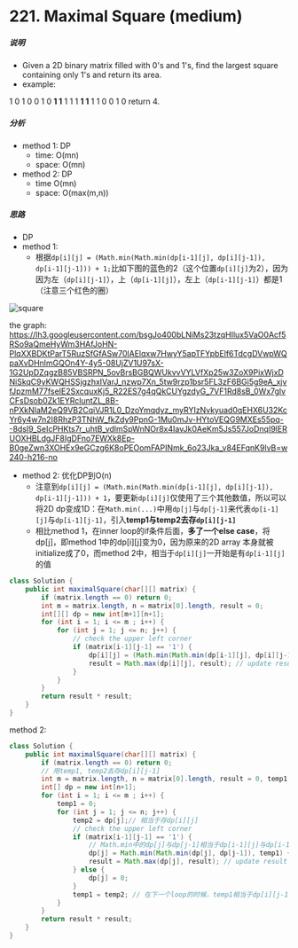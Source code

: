 # 221. Maximal Square (medium)

##### 说明

* Given a 2D binary matrix filled with 0's and 1's, find the largest square containing only 1's and return its area.
* example:

1 0 1 0 0
1 0 **1 1** 1
1 1 **1 1** 1
1 0 0 1 0
return 4.

##### 分析

* method 1: DP
    * time: O(mn)
    * space: O(mn)
* method 2: DP
    * time O(mn)
    * space: O(max(m,n))

##### 思路

* DP
* method 1:
    * 根据`dp[i][j] = (Math.min(Math.min(dp[i-1][j], dp[i][j-1]), dp[i-1][j-1])) + 1;`比如下图的蓝色的2（这个位置`dp[i][j]`为2），因为因为左（`dp[i][j-1]`），上（`dp[i-1][j]`），左上（`dp[i-1][j-1]`）都是1（注意三个红色的圈）

![square](https://lh3.googleusercontent.com/AzOW4IgoCUektMwWVLTMPkYURxUjaabY1wUTSXf87tTbaFqv_V1dxJTxyQEmYnz6NHvDzjH5oj5YLPa4L_1pCMKmCLENGcbpmVEEcdVHcFpktC48bg-E6xLbk1Vxuk3UaC2b8YAMAS62yjOsf1ylPdhdxz29MOWszGXGWMcc3mB3QYXtjJLdezGl06LESQgqFMq7w5YUyfMXpPUuhsl_rdFg-M3VprFUlbBdOYLJZJ4Dmes9BiOtnF0sx7b-AbKilP_6MlN6f350xLNSVM-6OY7DdgJeIMiBnW5jh_qGA-xxhOXLzYv2PKmYXzic6tm2gdTKjfI1sF3I1o5B02c76dFhnjY2RLEbc4ao9HKrTpqelZhzJQA1kv8JqV8JsP-a0nt9T_XOqOGWyICrc5KBjp3ooBOybc44au8if_LQGChNHjOW6zQL1DB-BnRxSi1opAAYAh3hg0EGY8Yg-_jx-8hjOCW_iWKml4nJbFvL-KMFSOx_BffQa9yOaPhINCG7gqiXRcu_YYiCAUdBwV_O3aVwCtGbMvCNoGGR0NBZOou9tx5rKzlDi1RBgOLyg5Q=s240-w240-h216-no)

the graph:
https://lh3.googleusercontent.com/bsgJo400bLNiMs23tzqHIlux5VaO0Acf5RSo9aQmeHyWm3HAfJoHN-PlqXXBDKtParT5RuzSfGfASw70lAElqxw7HwyY5apTFYpbElf6TdcgDVwpWQpaXvDHnlmGQOn4Y-4y5-08UjZV1U97sX-1G2UpDZqgzB85VBSRPN_5ovBrsBGBQWUkvvVYLVfXp25w3ZoX9PixWjxDNiSkqC9yKWQHSSjgzhxIVarJ_nzwp7Xn_5tw9rzp1bsr5FL3zF6BGi5g9eA_xjvfJpzmM77fseIE2SxcquxKj5_R22ES7g4qQkCUYgzdyG_7VF1Rd8sB_0Wx7glvCFsDsob0Zk1EYRcluntZL_8B-nPXkNIaM2eQ9VB2CqiVJR1L0_DzoYmqdyz_myRYIzNvkyuad0qEHX6U32KcYr6y4w7n2I8RhzP3TNhW_fkZdy9PpnG-1Mu0mJv-HYtoVEQG9MXEs55pq--8dsI9_SeIcPHKts7r_uhtB_vdlmSpWnNOr8x4IavJk0AeKm5Js557JoDnqI9lERUOXHBLdgJF8IgDFno7EWXk8Ep-B0geZwn3XOHEx9eGCzg6K8oPEOomFAPINmk_6o23Jka_v84EFqnK9lvB=w240-h216-no


* method 2: 优化DP到O(n)
    * 注意到`dp[i][j] = (Math.min(Math.min(dp[i-1][j], dp[i][j-1]), dp[i-1][j-1])) + 1`，要更新`dp[i][j]`仅使用了三个其他数值，所以可以将2D dp变成1D：在`Math.min(...)`中用`dp[j]`与`dp[j-1]`来代表`dp[i-1][j]`与`dp[i-1][j-1]`，引入**temp1与temp2去存`dp[i][j-1]`**
    * 相比method 1，在inner loop的if条件后面，**多了一个else case**，将dp[j]，即method 1中的dp[i][j]变为0，因为原来的2D array 本身就被initialize成了0，而method 2中，相当于`dp[i][j]`一开始是有`dp[i-1][j]`的值

```java
class Solution {
    public int maximalSquare(char[][] matrix) {
        if (matrix.length == 0) return 0;
        int m = matrix.length, n = matrix[0].length, result = 0;
        int[][] dp = new int[m+1][n+1];
        for (int i = 1; i <= m ; i++) {
            for (int j = 1; j <= n; j++) {
                // check the upper left corner
                if (matrix[i-1][j-1] == '1') {
                    dp[i][j] = (Math.min(Math.min(dp[i-1][j], dp[i][j-1]), dp[i-1][j-1])) + 1;
                    result = Math.max(dp[i][j], result); // update result
                }
            }
        }
        return result * result;
    }
}
```

method 2:

```java
class Solution {
    public int maximalSquare(char[][] matrix) {
        if (matrix.length == 0) return 0;
        // 用temp1, temp2去存dp[i][j-1] 
        int m = matrix.length, n = matrix[0].length, result = 0, temp1 = 0, temp2 = 0;
        int[] dp = new int[n+1];
        for (int i = 1; i <= m ; i++) {
            temp1 = 0;
            for (int j = 1; j <= n; j++) {
                temp2 = dp[j];// 相当于存dp[i][j]
                // check the upper left corner
                if (matrix[i-1][j-1] == '1') {
                    // Math.min中的dp[j]与dp[j-1]相当于dp[i-1][j]与dp[i-1][j-1]
                    dp[j] = Math.min(Math.min(dp[j], dp[j-1]), temp1) + 1;
                    result = Math.max(dp[j], result); // update result
                } else {
                    dp[j] = 0;
                }
                temp1 = temp2; // 在下一个loop的时候，temp1相当于dp[i][j-1]
            }
        }
        return result * result;
    }
}
```

